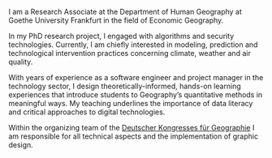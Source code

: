 I am a Research Associate at the Department of Human Geography at Goethe University Frankfurt in the field of Economic Geography.

In my PhD research project, I engaged with algorithms and security technologies.
Currently, I am chiefly interested in modeling, prediction and technological intervention practices concerning climate, weather and air quality.

With years of experience as a software engineer and project manager in the technology sector, I design theoretically-informed, hands-on learning experiences that introduce students to Geography’s quantitative methods in meaningful ways. My teaching underlines the importance of data literacy and critical approaches to digital technologies.

Within the organizing team of the [Deutscher Kongresses für Geographie](https://dkg2023.de) I am responsible for all technical aspects and the implementation of graphic design.
